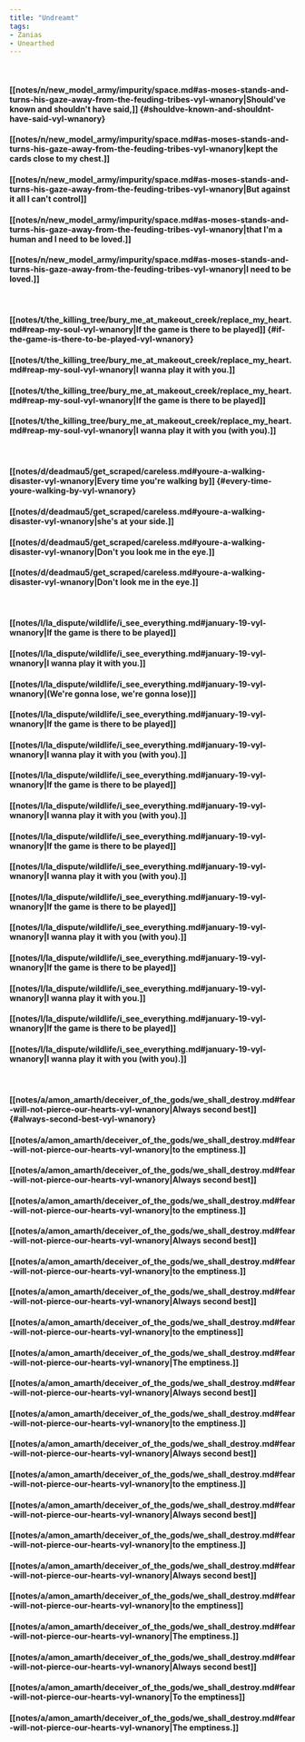 ```yaml
---
title: "Undreamt"
tags:
- Zanias
- Unearthed
---
```

&nbsp;
#### [[notes/n/new_model_army/impurity/space.md#as-moses-stands-and-turns-his-gaze-away-from-the-feuding-tribes-vyl-wnanory|Should've known and shouldn't have said,]] {#shouldve-known-and-shouldnt-have-said-vyl-wnanory}
#### [[notes/n/new_model_army/impurity/space.md#as-moses-stands-and-turns-his-gaze-away-from-the-feuding-tribes-vyl-wnanory|kept the cards close to my chest.]]
#### [[notes/n/new_model_army/impurity/space.md#as-moses-stands-and-turns-his-gaze-away-from-the-feuding-tribes-vyl-wnanory|But against it all I can't control]]
#### [[notes/n/new_model_army/impurity/space.md#as-moses-stands-and-turns-his-gaze-away-from-the-feuding-tribes-vyl-wnanory|that I'm a human and I need to be loved.]]
#### [[notes/n/new_model_army/impurity/space.md#as-moses-stands-and-turns-his-gaze-away-from-the-feuding-tribes-vyl-wnanory|I need to be loved.]]
&nbsp;
#### [[notes/t/the_killing_tree/bury_me_at_makeout_creek/replace_my_heart.md#reap-my-soul-vyl-wnanory|If the game is there to be played]] {#if-the-game-is-there-to-be-played-vyl-wnanory}
#### [[notes/t/the_killing_tree/bury_me_at_makeout_creek/replace_my_heart.md#reap-my-soul-vyl-wnanory|I wanna play it with you.]]
#### [[notes/t/the_killing_tree/bury_me_at_makeout_creek/replace_my_heart.md#reap-my-soul-vyl-wnanory|If the game is there to be played]]
#### [[notes/t/the_killing_tree/bury_me_at_makeout_creek/replace_my_heart.md#reap-my-soul-vyl-wnanory|I wanna play it with you (with you).]]
&nbsp;
#### [[notes/d/deadmau5/get_scraped/careless.md#youre-a-walking-disaster-vyl-wnanory|Every time you're walking by]] {#every-time-youre-walking-by-vyl-wnanory}
#### [[notes/d/deadmau5/get_scraped/careless.md#youre-a-walking-disaster-vyl-wnanory|she's at your side.]]
#### [[notes/d/deadmau5/get_scraped/careless.md#youre-a-walking-disaster-vyl-wnanory|Don't you look me in the eye.]]
#### [[notes/d/deadmau5/get_scraped/careless.md#youre-a-walking-disaster-vyl-wnanory|Don't look me in the eye.]]
&nbsp;
#### [[notes/l/la_dispute/wildlife/i_see_everything.md#january-19-vyl-wnanory|If the game is there to be played]]
#### [[notes/l/la_dispute/wildlife/i_see_everything.md#january-19-vyl-wnanory|I wanna play it with you.]]
#### [[notes/l/la_dispute/wildlife/i_see_everything.md#january-19-vyl-wnanory|(We're gonna lose, we're gonna lose)]]
#### [[notes/l/la_dispute/wildlife/i_see_everything.md#january-19-vyl-wnanory|If the game is there to be played]]
#### [[notes/l/la_dispute/wildlife/i_see_everything.md#january-19-vyl-wnanory|I wanna play it with you (with you).]]
#### [[notes/l/la_dispute/wildlife/i_see_everything.md#january-19-vyl-wnanory|If the game is there to be played]]
#### [[notes/l/la_dispute/wildlife/i_see_everything.md#january-19-vyl-wnanory|I wanna play it with you (with you).]]
#### [[notes/l/la_dispute/wildlife/i_see_everything.md#january-19-vyl-wnanory|If the game is there to be played]]
#### [[notes/l/la_dispute/wildlife/i_see_everything.md#january-19-vyl-wnanory|I wanna play it with you (with you).]]
#### [[notes/l/la_dispute/wildlife/i_see_everything.md#january-19-vyl-wnanory|If the game is there to be played]]
#### [[notes/l/la_dispute/wildlife/i_see_everything.md#january-19-vyl-wnanory|I wanna play it with you (with you).]]
#### [[notes/l/la_dispute/wildlife/i_see_everything.md#january-19-vyl-wnanory|If the game is there to be played]]
#### [[notes/l/la_dispute/wildlife/i_see_everything.md#january-19-vyl-wnanory|I wanna play it with you.]]
#### [[notes/l/la_dispute/wildlife/i_see_everything.md#january-19-vyl-wnanory|If the game is there to be played]]
#### [[notes/l/la_dispute/wildlife/i_see_everything.md#january-19-vyl-wnanory|I wanna play it with you (with you).]]
&nbsp;
#### [[notes/a/amon_amarth/deceiver_of_the_gods/we_shall_destroy.md#fear-will-not-pierce-our-hearts-vyl-wnanory|Always second best]] {#always-second-best-vyl-wnanory}
#### [[notes/a/amon_amarth/deceiver_of_the_gods/we_shall_destroy.md#fear-will-not-pierce-our-hearts-vyl-wnanory|to the emptiness.]]
#### [[notes/a/amon_amarth/deceiver_of_the_gods/we_shall_destroy.md#fear-will-not-pierce-our-hearts-vyl-wnanory|Always second best]]
#### [[notes/a/amon_amarth/deceiver_of_the_gods/we_shall_destroy.md#fear-will-not-pierce-our-hearts-vyl-wnanory|to the emptiness.]]
#### [[notes/a/amon_amarth/deceiver_of_the_gods/we_shall_destroy.md#fear-will-not-pierce-our-hearts-vyl-wnanory|Always second best]]
#### [[notes/a/amon_amarth/deceiver_of_the_gods/we_shall_destroy.md#fear-will-not-pierce-our-hearts-vyl-wnanory|to the emptiness.]]
#### [[notes/a/amon_amarth/deceiver_of_the_gods/we_shall_destroy.md#fear-will-not-pierce-our-hearts-vyl-wnanory|Always second best]]
#### [[notes/a/amon_amarth/deceiver_of_the_gods/we_shall_destroy.md#fear-will-not-pierce-our-hearts-vyl-wnanory|to the emptiness]]
#### [[notes/a/amon_amarth/deceiver_of_the_gods/we_shall_destroy.md#fear-will-not-pierce-our-hearts-vyl-wnanory|The emptiness.]]
#### [[notes/a/amon_amarth/deceiver_of_the_gods/we_shall_destroy.md#fear-will-not-pierce-our-hearts-vyl-wnanory|Always second best]]
#### [[notes/a/amon_amarth/deceiver_of_the_gods/we_shall_destroy.md#fear-will-not-pierce-our-hearts-vyl-wnanory|to the emptiness.]]
#### [[notes/a/amon_amarth/deceiver_of_the_gods/we_shall_destroy.md#fear-will-not-pierce-our-hearts-vyl-wnanory|Always second best]]
#### [[notes/a/amon_amarth/deceiver_of_the_gods/we_shall_destroy.md#fear-will-not-pierce-our-hearts-vyl-wnanory|to the emptiness.]]
#### [[notes/a/amon_amarth/deceiver_of_the_gods/we_shall_destroy.md#fear-will-not-pierce-our-hearts-vyl-wnanory|Always second best]]
#### [[notes/a/amon_amarth/deceiver_of_the_gods/we_shall_destroy.md#fear-will-not-pierce-our-hearts-vyl-wnanory|to the emptiness.]]
#### [[notes/a/amon_amarth/deceiver_of_the_gods/we_shall_destroy.md#fear-will-not-pierce-our-hearts-vyl-wnanory|Always second best]]
#### [[notes/a/amon_amarth/deceiver_of_the_gods/we_shall_destroy.md#fear-will-not-pierce-our-hearts-vyl-wnanory|to the emptiness]]
#### [[notes/a/amon_amarth/deceiver_of_the_gods/we_shall_destroy.md#fear-will-not-pierce-our-hearts-vyl-wnanory|The emptiness.]]
#### [[notes/a/amon_amarth/deceiver_of_the_gods/we_shall_destroy.md#fear-will-not-pierce-our-hearts-vyl-wnanory|Always second best]]
#### [[notes/a/amon_amarth/deceiver_of_the_gods/we_shall_destroy.md#fear-will-not-pierce-our-hearts-vyl-wnanory|To the emptiness]]
#### [[notes/a/amon_amarth/deceiver_of_the_gods/we_shall_destroy.md#fear-will-not-pierce-our-hearts-vyl-wnanory|The emptiness.]]
